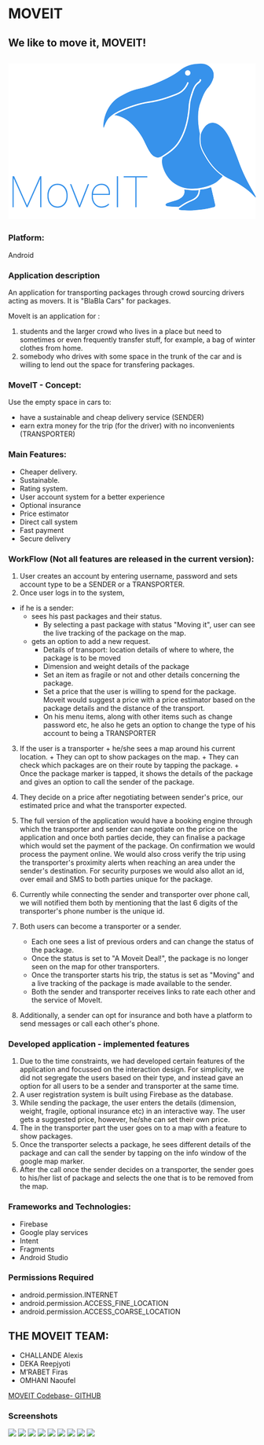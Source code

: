 MOVEIT
===================
We like to move it, MOVEIT!
----
![LOGO](https://raw.githubusercontent.com/reepjyoti/MoveIT/master/logo.png "MOVEIT LOGO")
----
### Platform: 
Android

### Application description

An application for transporting packages through crowd sourcing drivers acting as movers. It is "BlaBla Cars" for packages.

MoveIt is an application for :
1) students and the larger crowd who lives in a place but need to sometimes or even frequently transfer stuff, for example, a bag of winter clothes from home.
2) somebody who drives with some space in the trunk of the car and is willing to lend out the space for transfering packages.


### MoveIT - Concept:
Use the empty space in cars to:
+ have a sustainable and cheap delivery service (SENDER)
+ earn extra money for the trip (for the driver) with no inconvenients (TRANSPORTER)

### Main Features:
+	Cheaper delivery.
+	Sustainable.
+	Rating system.
+	User account system for a better experience
+	Optional insurance
+	Price estimator
+	Direct call  system
+	Fast payment
+	Secure delivery

### WorkFlow (Not all features are released in the current version):

1. User creates an account by entering username, password and sets account type to be a SENDER or a TRANSPORTER.
2. Once user logs in to the system, 
+ if he is a sender:
	+ sees his past packages and their status.
		- By selecting a past package with status "Moving it", user can see the live tracking of the package on the map.
	+ gets an option to add a new request.
		- Details of transport: location details of where to where, the package is to be moved 
		- Dimension and weight details of the package
		- Set an item as fragile or not and other details concerning the package.
		- Set a price that the user is willing to spend for the package. Moveit would suggest a price with a price estimator based on the package details and the distance of the transport.
		- On his menu items, along with other items such as change password etc, he also he gets an option to change the type of his account to being a TRANSPORTER
		
3.	If the user is a transporter
		+ he/she sees a map around his current location.
		+ They can opt to show packages on the map.
		+ They can check which packages are on their route by tapping the package.
		+ Once the package marker is tapped, it shows the details of the package and gives an option to call the sender of the package.
		
4.  They decide on a price after negotiating between sender's price, our estimated price and what the transporter expected.

5.	The full version of the application would have a booking engine through which the transporter and sender can negotiate on the price on the application and once both parties decide, they can finalise a package which would set the payment of the package. On confirmation we would process the payment online. We would also cross verify the trip using the transporter's proximity alerts when reaching an area under the sender's destination. For security purposes we would also allot an id, over email and SMS to both parties unique for the package.

6.	Currently while connecting the sender and transporter over phone call, we will notified them both by mentioning that the last 6 digits of the transporter's phone number is the unique id.

7. Both users can become a transporter or a sender.
	+ Each one sees a list of previous orders and can change the status of the package.
	+ Once the status is set to "A Moveit Deal!", the package is no longer seen on the map for other transporters.
	+ Once the transporter starts his trip, the status is set as "Moving" and a live tracking of the package is made available to the sender.
	+ Both the sender and transporter receives links to rate each other and the service of MoveIt.
	
8. Additionally, a sender can opt for insurance and both have a platform to send messages or call each other's phone.

### Developed application - implemented features

1. Due to the time constraints, we had developed certain features of the application and focussed on the interaction design.
For simplicity, we did not segregate the users based on their type, and instead gave an option for all users to be a sender and transporter at the same time.
2. A user registration system is built using Firebase as the database.
3. While sending the package, the user enters the details (dimension, weight, fragile, optional insurance etc) in an interactive way. The user gets a suggested price, however, he/she can set their own price.
4. The in the transporter part the user goes on to a map with a feature to show packages.
5. Once the transporter selects a package, he sees different details of the package and can call the sender by tapping on the info window of the google map marker.
6. After the call once the sender decides on a transporter, the sender goes to his/her list of package and selects the one that is to be removed from the map.

### Frameworks and Technologies:
- Firebase
- Google play services
- Intent
- Fragments
- Android Studio

### Permissions Required
+ android.permission.INTERNET
+ android.permission.ACCESS_FINE_LOCATION
+ android.permission.ACCESS_COARSE_LOCATION

## THE MOVEIT TEAM:
- CHALLANDE Alexis
- DEKA Reepjyoti
- M’RABET Firas
- OMHANI Naoufel


[MOVEIT Codebase- GITHUB](https://github.com/reepjyoti/MoveIT "MOVEIT Codebase")


### Screenshots


<img src="https://gitlab.eurecom.fr/mobserv/fall-2017/raw/develop/moveit/screenshots/28081977_1825244087505878_1300270700_o.png" width="200">


<img src="https://gitlab.eurecom.fr/mobserv/fall-2017/raw/develop/moveit/screenshots/28081054_1825244137505873_1773539034_o.png" width="200">


<img src="https://gitlab.eurecom.fr/mobserv/fall-2017/raw/develop/moveit/screenshots/28080464_1825244067505880_1281307295_o.png" width="200">


<img src="https://gitlab.eurecom.fr/mobserv/fall-2017/raw/develop/moveit/screenshots/28081671_1825244127505874_135109609_o.png" width="200">


<img src="https://gitlab.eurecom.fr/mobserv/fall-2017/raw/develop/moveit/screenshots/28124763_1825244024172551_1778029349_o.png" width="200">


<img src="https://gitlab.eurecom.fr/mobserv/fall-2017/raw/develop/moveit/screenshots/28034932_1825244000839220_1193505711_o.png" width="200">


<img src="https://gitlab.eurecom.fr/mobserv/fall-2017/raw/develop/moveit/screenshots/28170761_1825243977505889_1005877148_o.png" width="200">


<img src="https://gitlab.eurecom.fr/mobserv/fall-2017/raw/develop/moveit/screenshots/28170973_1825243950839225_959258014_o.png" width="200">


<img src="https://gitlab.eurecom.fr/mobserv/fall-2017/raw/develop/moveit/screenshots/28080206_1825243910839229_756664293_o.png" width="200">

